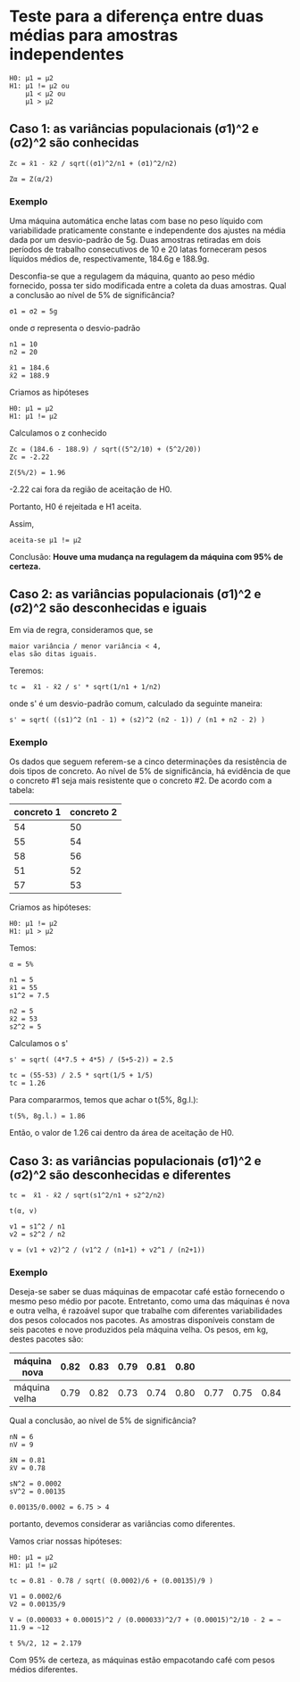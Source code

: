 # Teste para a diferença entre duas médias para amostras independentes

    H0: μ1 = μ2
    H1: μ1 != μ2 ou
        μ1 < μ2 ou
        μ1 > μ2


## Caso 1: as variâncias populacionais (σ1)^2 e (σ2)^2 são conhecidas

    Zc = x̄1 - x̄2 / sqrt((σ1)^2/n1 + (σ1)^2/n2)

    Zα = Z(α/2)


### Exemplo

Uma máquina automática enche latas com base no peso líquido com variabilidade praticamente constante e independente dos ajustes na média dada por um desvio-padrão de 5g. Duas amostras retiradas em dois períodos de trabalho consecutivos de 10 e 20 latas forneceram pesos líquidos médios de, respectivamente, 184.6g e 188.9g.

Desconfia-se que a regulagem da máquina, quanto ao peso médio fornecido, possa ter sido modificada entre a coleta da duas amostras. Qual a conclusão ao nível de 5% de significância?

    σ1 = σ2 = 5g

onde σ representa o desvio-padrão

    n1 = 10
    n2 = 20

    x̄1 = 184.6
    x̄2 = 188.9

Criamos as hipóteses

    H0: μ1 = μ2
    H1: μ1 != μ2

Calculamos o z conhecido

    Zc = (184.6 - 188.9) / sqrt((5^2/10) + (5^2/20))
    Zc = -2.22

    Z(5%/2) = 1.96

-2.22 cai fora da região de aceitação de H0.

Portanto, H0 é rejeitada e H1 aceita.

Assim, 

    aceita-se μ1 != μ2

Conclusão: **Houve uma mudança na regulagem da máquina com 95% de certeza.**

## Caso 2: as variâncias populacionais (σ1)^2 e (σ2)^2 são desconhecidas e iguais

Em via de regra, consideramos que, se 
    
    maior variância / menor variância < 4,
    elas são ditas iguais.

Teremos:

    tc =  x̄1 - x̄2 / s' * sqrt(1/n1 + 1/n2)

onde s' é um desvio-padrão comum, calculado da seguinte maneira:

    s' = sqrt( ((s1)^2 (n1 - 1) + (s2)^2 (n2 - 1)) / (n1 + n2 - 2) )

### Exemplo

Os dados que seguem referem-se a cinco determinações da resistência de dois tipos de concreto. Ao nível de 5% de significância, há evidência de que o concreto #1 seja mais resistente que o concreto #2. De acordo com a tabela:

concreto 1  | concreto 2
------------|-----------
54          |   50
55          |   54
58          |   56
51          |   52
57          |   53


Criamos as hipóteses:

    H0: μ1 != μ2
    H1: μ1 > μ2

Temos:
    
    α = 5%

    n1 = 5
    x̄1 = 55
    s1^2 = 7.5    

    n2 = 5
    x̄2 = 53
    s2^2 = 5

Calculamos o s'

    s' = sqrt( (4*7.5 + 4*5) / (5+5-2)) = 2.5

    tc = (55-53) / 2.5 * sqrt(1/5 + 1/5)
    tc = 1.26

Para compararmos, temos que achar o t(5%, 8g.l.):

    t(5%, 8g.l.) = 1.86

Então, o valor de 1.26 cai dentro da área de aceitação de H0.


## Caso 3: as variâncias populacionais (σ1)^2 e (σ2)^2 são desconhecidas e diferentes

    tc =  x̄1 - x̄2 / sqrt(s1^2/n1 + s2^2/n2)

    t(α, v)

    v1 = s1^2 / n1
    v2 = s2^2 / n2

    v = (v1 + v2)^2 / (v1^2 / (n1+1) + v2^1 / (n2+1))


### Exemplo

Deseja-se saber se duas máquinas de empacotar café estão fornecendo o mesmo peso médio por pacote. Entretanto, como uma das máquinas é nova e outra velha, é razoável supor que trabalhe com diferentes variabilidades dos pesos colocados nos pacotes. As amostras disponíveis constam de seis pacotes e nove produzidos pela máquina velha. Os pesos, em kg, destes pacotes são:


máquina nova | 0.82 | 0.83 | 0.79 | 0.81 | 0.80 | | | | |
--------------| ----- | -|-|-|-|-|-|-|-|
máquina velha | 0.79 | 0.82 | 0.73 | 0.74 | 0.80 | 0.77 | 0.75 | 0.84 | 0.78


Qual a conclusão, ao nível de 5% de significância?

    nN = 6
    nV = 9

    x̄N = 0.81
    x̄V = 0.78

    sN^2 = 0.0002
    sV^2 = 0.00135

    0.00135/0.0002 = 6.75 > 4 
    
portanto, devemos considerar as variâncias como diferentes.

Vamos criar nossas hipóteses:

    H0: μ1 = μ2
    H1: μ1 != μ2

    tc = 0.81 - 0.78 / sqrt( (0.0002)/6 + (0.00135)/9 )

    V1 = 0.0002/6
    V2 = 0.00135/9

    V = (0.000033 + 0.00015)^2 / (0.000033)^2/7 + (0.00015)^2/10 - 2 = ~ 11.9 = ~12

    t 5%/2, 12 = 2.179

Com 95% de certeza, as máquinas estão empacotando café com pesos médios diferentes.